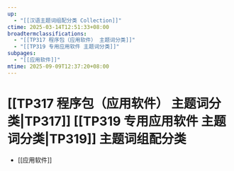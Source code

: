 ```yaml
---
up:
  - "[[汉语主题词组配分类 Collection]]"
ctime: 2025-03-14T12:51:33+08:00
broadtermclassifications:
  - "[[TP317 程序包（应用软件） 主题词分类]]"
  - "[[TP319 专用应用软件 主题词分类]]"
subpages:
  - "[[应用软件]]"
mtime: 2025-09-09T12:37:20+08:00
---
```


# [[TP317 程序包（应用软件） 主题词分类|TP317]] [[TP319 专用应用软件 主题词分类|TP319]] 主题词组配分类

- [[应用软件]]
